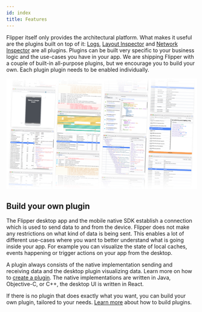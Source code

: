 ```yaml
---
id: index
title: Features
---
```





Flipper itself only provides the architectural platform. What makes it useful are the plugins built on top of it: [Logs](logs-plugin.md), [Layout Inspector](layout-plugin.md) and [Network Inspector](network-plugin.md) are all plugins. Plugins can be built very specific to your business logic and the use-cases you have in your app. We are shipping Flipper with a couple of built-in all-purpose plugins, but we encourage you to build your own. Each plugin plugin needs to be enabled individually.

![Layout plugin](/docs/assets/plugins.png)

## Build your own plugin

The Flipper desktop app and the mobile native SDK establish a connection which is used to send data to and from the device. Flipper does not make any restrictions on what kind of data is being sent. This enables a lot of different use-cases where you want to better understand what is going inside your app. For example you can visualize the state of local caches, events happening or trigger actions on your app from the desktop.

A plugin always consists of the native implementation sending and receiving data and the desktop plugin visualizing data. Learn more on how to [create a plugin](/docs/create-plugin.md). The native implementations are written in Java, Objective-C, or C++, the desktop UI is written in React.

If there is no plugin that does exactly what you want, you can build your own plugin, tailored to your needs. [Learn more]() about how to build plugins.
